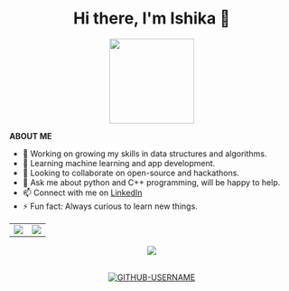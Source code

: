 <h1 align = "center">Hi there, I'm Ishika 👋</h1>
<p align = "center">
  <img src = "https://c.tenor.com/EU5PsyIFwRUAAAAi/wumpus-discord.gif", height = "150", width = "150">
 </p>

**ABOUT ME**<br>
- 🔭 Working on growing my skills in data structures and algorithms.
- 🌱 Learning machine learning and app development.
- 👯 Looking to collaborate on open-source and hackathons.
- 💬 Ask me about python and C++ programming, will be happy to help.
- 📫 Connect with me on [LinkedIn](https://www.linkedin.com/in/ishika-punchariya-7a286121b)
- ⚡ Fun fact: Always curious to learn new things.
 
 <table border = "0">
  <tr>
 <a href="https://github.com/Ishika2/github-readme-stats">
  <td><img align="center" src="https://github-readme-stats.vercel.app/api?username=Ishika2&show_icons=true&theme=radical" />
</a>

<a href="https://github.com/Ishika2/github-readme-stats">
  <td><img align="center" src="https://github-readme-streak-stats.herokuapp.com/?user=Ishika2" />
</a>
    </tr>
</table>
<p align = "center">
<img align="center" src="https://github-readme-stats.vercel.app/api/top-langs/?username=Ishika2&layout=compact" />
</p> 

<p align = "center">
  <!--<font style = "courier new"> <i>VISITOR COUNT</i> </font>-->
  <br>
  <!--<img src = "https://profile-counter.glitch.me/{Ishika2}/count.svg">-->
  <img src="https://komarev.com/ghpvc/?username=Ishika2&label=PROFILE+VIEWS&color=green&style=plastic" alt="GITHUB-USERNAME" />
</p>

<!-- [![GitHub Streak](https://github-readme-streak-stats.herokuapp.com/?user=DenverCoder1)](https://git.io/streak-stats) -->
<!--- &nbsp&nbsp&nbsp&nbsp&nbsp&nbsp&nbsp&nbsp&nbsp&nbsp&nbsp&nbsp&nbsp&nbsp&nbsp&nbsp&nbsp&nbsp&nbsp&nbsp&nbsp&nbsp&nbsp&nbsp -->
